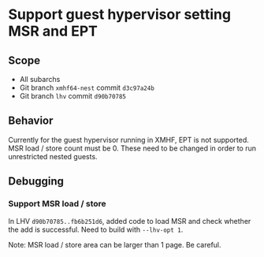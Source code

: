 # Support guest hypervisor setting MSR and EPT

## Scope
* All subarchs
* Git branch `xmhf64-nest` commit `d3c97a24b`
* Git branch `lhv` commit `d90b70785`

## Behavior
Currently for the guest hypervisor running in XMHF, EPT is not supported.
MSR load / store count must be 0. These need to be changed in order to run
unrestricted nested guests.

## Debugging

### Support MSR load / store

In LHV `d90b70785..fb6b251d6`, added code to load MSR and check whether the
add is successful. Need to build with `--lhv-opt 1`.

Note: MSR load / store area can be larger than 1 page. Be careful.

